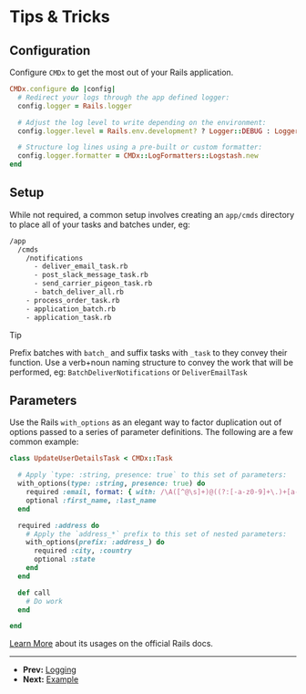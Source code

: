 # Tips & Tricks

## Configuration

Configure `CMDx` to get the most out of your Rails application.

```ruby
CMDx.configure do |config|
  # Redirect your logs through the app defined logger:
  config.logger = Rails.logger

  # Adjust the log level to write depending on the environment:
  config.logger.level = Rails.env.development? ? Logger::DEBUG : Logger::INFO

  # Structure log lines using a pre-built or custom formatter:
  config.logger.formatter = CMDx::LogFormatters::Logstash.new
end
```

## Setup

While not required, a common setup involves creating an `app/cmds` directory
to place all of your tasks and batches under, eg:

```txt
/app
  /cmds
    /notifications
      - deliver_email_task.rb
      - post_slack_message_task.rb
      - send_carrier_pigeon_task.rb
      - batch_deliver_all.rb
    - process_order_task.rb
    - application_batch.rb
    - application_task.rb
```

> [!TIP]
> Prefix batches with `batch_` and suffix tasks with `_task` to they convey their function.
> Use a verb+noun naming structure to convey the work that will be performed, eg:
> `BatchDeliverNotifications` or `DeliverEmailTask`

## Parameters

Use the Rails `with_options` as an elegant way to factor duplication
out of options passed to a series of parameter definitions. The following
are a few common example:

```ruby
class UpdateUserDetailsTask < CMDx::Task

  # Apply `type: :string, presence: true` to this set of parameters:
  with_options(type: :string, presence: true) do
    required :email, format: { with: /\A([^@\s]+)@((?:[-a-z0-9]+\.)+[a-z]{2,})\z/i }
    optional :first_name, :last_name
  end

  required :address do
    # Apply the `address_*` prefix to this set of nested parameters:
    with_options(prefix: :address_) do
      required :city, :country
      optional :state
    end
  end

  def call
    # Do work
  end

end
```

[Learn More](https://api.rubyonrails.org/classes/Object.html#method-i-with_options)
about its usages on the official Rails docs.

---

- **Prev:** [Logging](https://github.com/drexed/cmdx/blob/main/docs/logging.md)
- **Next:** [Example](https://github.com/drexed/cmdx/blob/main/docs/example.md)
